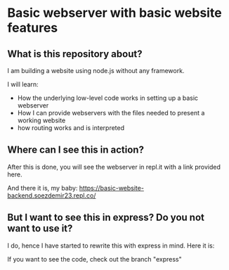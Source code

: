 # Basic webserver with basic website features

## What is this repository about?
I am building a website using node.js without any framework.

I will learn:
+ How the underlying low-level code works in setting up a basic webserver
+ How I can provide webservers with the files needed to present a working website
+ how routing works and is interpreted

## Where can I see this in action?
After this is done, you will see the webserver in repl.it with a link provided here.

And there it is, my baby:
https://basic-website-backend.soezdemir23.repl.co/

## But I want to see this in express? Do you not want to use it?
I do, hence I have started to rewrite this with express in mind.
Here it is:

If you want to see the code, check out the branch "express"

